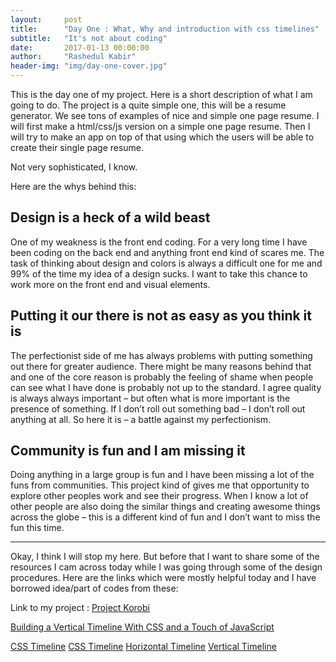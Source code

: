 ```yaml
---
layout:     post
title:      "Day One : What, Why and introduction with css timelines"
subtitle:   "It's not about coding"
date:       2017-01-13 00:00:00
author:     "Rashedul Kabir"
header-img: "img/day-one-cover.jpg"
---
```


<p>This is the day one of my project. Here is a short description of what I am going to do.
The project is a quite simple one, this will be a resume generator. We see  tons of examples of nice and simple one page resume. I will first make a html/css/js version on a simple one page resume. Then I will try to make an app on top of that using which the users will be able to create their single page resume.</p>

<p>Not very sophisticated, I know.</p>
<p>Here are the whys behind this:</p>

<h2 class="section-heading">Design is a heck of a wild beast </h2>
<p>One of my weakness is the front end coding. For a very long time I have been coding on the back end and anything front end kind of scares me. The task of thinking about design and colors is always a difficult one for me and 99% of the time my idea of a design sucks. 
I want to take this chance to work more on the front end and visual elements.
</p>
<h2 class="section-heading">Putting it our there is not as easy as you think it is</h2>
<p>The perfectionist side of me has always problems with putting something out there for greater audience. There might be many reasons behind that and one of the core reason is probably the feeling of shame when people can see what I have done is probably not up to the standard. I agree quality is always always important – but often what is more important is the presence of something. If I don’t roll out something bad – I don’t roll out anything at all. So here it is – a battle against my perfectionism.</p>

<h2 class="section-heading">Community is fun and I am missing it</h2>
<p>Doing anything in a large group is fun and I have been missing a lot of the funs from communities. This project kind of gives me that opportunity to explore other peoples work and see their progress. When I know a lot of other people are also doing the similar things and creating awesome things across the globe – this is a different kind of fun and I don’t want to miss the fun this time. </p>

---
<p>Okay, I think I will stop my here. But before that I want to share some of the resources I cam across today while I was going through some of the design procedures. Here are the links which were mostly helpful today and I have borrowed idea/part of codes from these:
</p>

<p>Link to my project : <a href="http://ekush.github.io/korobi" title="Project Korobi">Project Korobi</a></p>

<a href="https://webdesign.tutsplus.com/tutorials/building-a-vertical-timeline-with-css-and-a-touch-of-javascript--cms-26528" title="">Building a Vertical Timeline With CSS and a Touch of JavaScript </a>

<a href="https://codepen.io/NilsWe/pen/FemfK">CSS Timeline</a>
<a href="https://codepen.io/agrimsrud/pen/vtoqy">CSS Timeline</a>
<a href="https://codyhouse.co/gem/horizontal-timeline/">Horizontal Timeline</a>
<a href="https://codyhouse.co/gem/vertical-timeline/">Vertical Timeline</a> 
 
